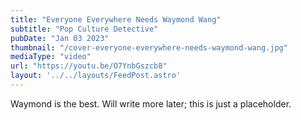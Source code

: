 ```yaml
---
title: "Everyone Everywhere Needs Waymond Wang"
subtitle: "Pop Culture Detective"
pubDate: "Jan 03 2023"
thumbnail: "/cover-everyone-everywhere-needs-waymond-wang.jpg"
mediaType: "video"
url: "https://youtu.be/O7YnbGszcb8"
layout: '../../layouts/FeedPost.astro'
---
```


Waymond is the best. Will write more later; this is just a placeholder.